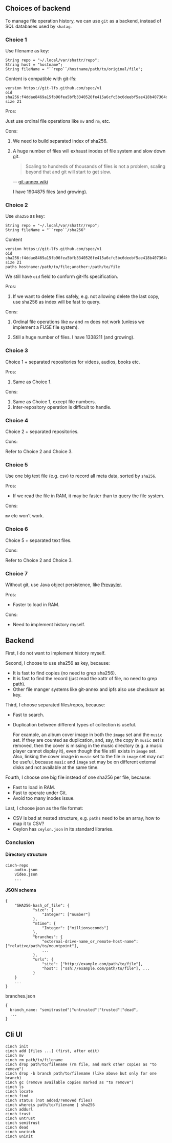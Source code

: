## Choices of backend

To manage file operation history, we can use `git` as a backend,
instead of SQL databases used by `shatag`.

### Choice 1

Use filename as key:

```ceylon
String repo = "~/.local/var/shattr/repo";
String host = "hostname";
String fileName = "``repo``/hostname/path/to/original/file";
```

Content is compatible with git-lfs:

```
version https://git-lfs.github.com/spec/v1
oid sha256:f4ddae8469a15fb96fea5bfb3340526fe415a6cfc5bc6deebf5ae418b407364d
size 21
```

Pros:

Just use ordinal file operations like `mv` and `rm`, etc.

Cons:

1. We need to build separated index of sha256.

2. A huge number of files will exhaust inodes of file system and slow down git.

    > Scaling to hundreds of thousands of files is not a problem,
    > scaling beyond that and git will start to get slow.

    -- [git-annex wiki](https://git-annex.branchable.com/scalability/)

    I have 1904875 files (and growing).

### Choice 2

Use `sha256` as key:

```Ceylon
String repo = "~/.local/var/shattr/repo";
String fileName = "``repo``/sha256"
```

Content

```
version https://git-lfs.github.com/spec/v1
oid sha256:f4ddae8469a15fb96fea5bfb3340526fe415a6cfc5bc6deebf5ae418b407364d
size 21
paths hostname:/path/to/file;another:/path/to/file
```

We still have `oid` field to conform git-lfs specification.

Pros:

1. If we want to delete files safely, e.g. not allowing delete the last copy, use sha256 as index will be fast to query.

Cons:

1. Ordinal file operations like `mv` and `rm` does not work
    (unless we implement a FUSE file system).

2. Still a huge number of files.
    I have 1338211 (and growing).

### Choice 3

Choice 1 + separated repositories for videos, audios, books etc.

Pros:

1. Same as Choice 1.

Cons:

1. Same as Choice 1, except file numbers.
2. Inter-repository operation is difficult to handle.

### Choice 4

Choice 2 + separated repositories.

Cons:

Refer to Choice 2 and Choice 3.

### Choice 5

Use one big text file (e.g. csv) to record all meta data, sorted by `sha256`.

Pros:

- If we read the file in RAM, it may be faster than to query the file system.

Cons:

`mv` etc won't work.

### Choice 6

Choice 5 + separated text files.

Cons:

Refer to Choice 2 and Choice 3.

### Choice 7

Without git, use Java  object persistence, like [Prevayler][].

Pros:

- Faster to load in RAM.

Cons:

- Need to implement history myself.

[Prevayler]: http://prevayler.org/

## Backend

First, I do not want to implement history myself.

Second, I choose to use sha256 as key, because:

- It is fast to find copies (no need to grep sha256).
- It is fast to find the record (just read the xattr of file, no need to grep path).
- Other file manger systems like git-annex and ipfs also use checksum as key.

Third, I choose separated files/repos, because:

- Fast to search.

- Duplication between different types of collection is useful.

    For example, an album cover image in both the `image` set and the `music` set.
    If they are counted as duplication, and, say, the copy in `music` set is removed,
    then the cover is missing in the music directory
    (e.g. a music player cannot display it),
    even though the file still exists in `image` set.
    Also, linking the cover image in `music` set to the file in `image` set may not be useful,
    because `music` and `image` set may be on different external disks
    and not available at the same time.

Fourth, I choose one big file instead of one sha256 per file, because:

- Fast to load in RAM.
- Fast to operate under Git.
- Avoid too many inodes issue.

Last, I choose json as the file format:

- CSV is bad at nested structure, e.g. `paths` need to be an array, how to map it to CSV?
- Ceylon has `ceylon.json` in its standard libraries.

### Conclusion

#### Directory structure

```
cinch-repo
    audio.json
    video.json
    ...
```

#### JSON schema

```
{
    "SHA256-hash_of_file": {
            "size": {
                "Integer": ["number"]
            },
            "mtime": {
                "Integer": ["millionseconds"]
            },
            "branches": {
                "external-drive-name_or_remote-host-name": ["relative/path/to/mountpoint"],
                ...
            },
            "urls": {
                "site": ["http://example.com/path/to/file"],
                "host": ["ssh://example.com/path/to/file"], ...
            }
    }
    ...
}
```

branches.json

```
{
  branch_name: "semitrusted"|"untrusted"|"trusted"|"dead",
  ...
}
```



## Cli UI

```
cinch init
cinch add [files ...] (first, after edit)
cinch mv
cinch rm path/to/filename
cinch drop path/to/filename (rm file, and mark other copies as "to remove")
cinch drop -b branch path/to/filename (like above but only for one branch)
cinch gc (remove available copies marked as "to remove") 
cinch ls
cinch locate
cinch find
cinch status (not added/removed files)
cinch whereis path/to/filename | sha256
cinch addurl
cinch trust
cinch untrust
cinch semitrust
cinch dead
cinch uncinch
cinch uninit
```
